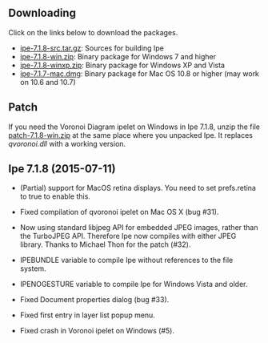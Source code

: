 Downloading
-----------

Click on the links below to download the packages.

* [ipe-7.1.8-src.tar.gz](http://github.com/otfried/ipe/raw/master/releases/7.1/ipe-7.1.8-src.tar.gz):  Sources for building Ipe
* [ipe-7.1.8-win.zip](http://github.com/otfried/ipe/raw/master/releases/7.1/ipe-7.1.8-win.zip): Binary package for Windows 7 and higher
* [ipe-7.1.8-winxp.zip](http://github.com/otfried/ipe/raw/master/releases/7.1/ipe-7.1.8-winxp.zip): Binary package for Windows XP and Vista
* [ipe-7.1.7-mac.dmg](http://github.com/otfried/ipe/raw/master/releases/7.1/ipe-7.1.7-mac.dmg): Binary package for Mac OS 10.8 or higher (may work on 10.6 and 10.7)



Patch
-----

If you need the Voronoi Diagram ipelet on Windows in Ipe 7.1.8, unzip
the file [patch-7.1.8-win.zip](http://github.com/otfried/ipe/raw/master/releases/7.1/patch-7.1.8-win.zip) at the same place where you unpacked Ipe.  It replaces *qvoronoi.dll* with a working version.




Ipe 7.1.8 (2015-07-11)
----------------------

 * (Partial) support for MacOS retina displays.  You need to set
   prefs.retina to true to enable this.

 * Fixed compilation of qvoronoi ipelet on Mac OS X (bug #31).

 * Now using standard libjpeg API for embedded JPEG images, rather
   than the TurboJPEG API.  Therefore Ipe now compiles with either
   JPEG library.  Thanks to Michael Thon for the patch (#32).

 * IPEBUNDLE variable to compile Ipe without references to the file
   system. 

 * IPENOGESTURE variable to compile Ipe for Windows Vista and older.

 * Fixed Document properties dialog (bug #33).

 * Fixed first entry in layer list popup menu.

 * Fixed crash in Voronoi ipelet on Windows (#5).

